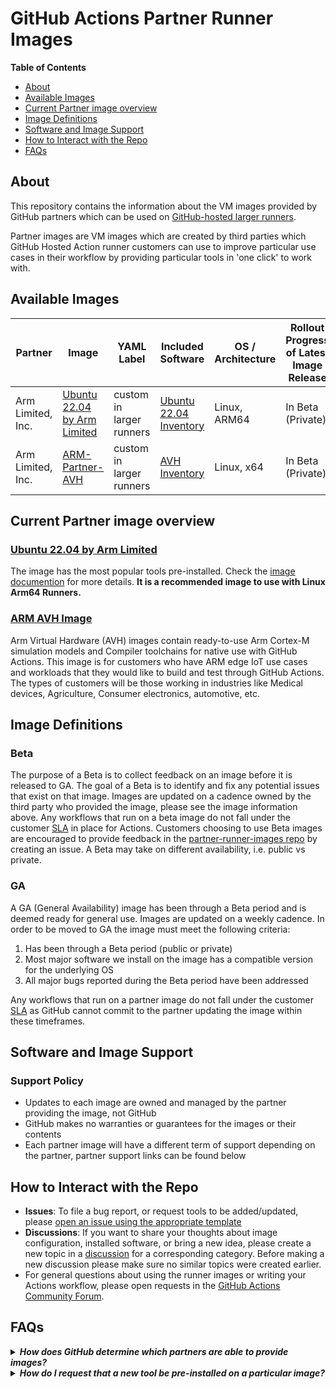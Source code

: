 
# GitHub Actions Partner Runner Images 

**Table of Contents**

- [About](#about)
- [Available Images](#available-images)
- [Current Partner image overview](#current-partner-image-overview)
- [Image Definitions](#image-definitions)
- [Software and Image Support](#software-and-image-support)
- [How to Interact with the Repo](#how-to-interact-with-the-repo)
- [FAQs](#faqs)

## About

This repository contains the information about the VM images provided by GitHub partners which can be used on [GitHub-hosted larger runners](https://docs.github.com/en/actions/using-github-hosted-runners/using-larger-runners).

Partner images are VM images which are created by third parties which GitHub Hosted Action runner customers can use to improve particular use cases in their workflow by providing particular tools in 'one click' to work with. 

## Available Images

| Partner | Image | YAML Label | Included Software | OS / Architecture | Rollout Progress of Latest Image Release | Support Link | 
|-----------| --------------------|---------------------|--------------------|--------------------|----------------------------|-----------------------|
| Arm Limited, Inc. | [Ubuntu 22.04 by Arm Limited](https://github.blog/changelog/2023-10-30-accelerate-your-ci-cd-with-arm-based-hosted-runners-in-github-actions/) | custom in larger runners| [Ubuntu 22.04 Inventory](/images/arm-ubuntu-22-image.md) | Linux, ARM64 | In Beta (Private) | [About & Support](https://github.com/actions/partner-runner-images/issues/new/choose) |
| Arm Limited, Inc. | [ARM-Partner-AVH](https://resources.github.com/arm-gihub-actions-beta/) | custom in larger runners| [AVH Inventory](https://arm-software.github.io/AVH/main/infrastructure/html/avh_gh_inventory.html ) | Linux, x64 | In Beta (Private) | [About & Support](https://arm-software.github.io/AVH/main/infrastructure/html/avh_gh.html) |

## Current Partner image overview 

### [Ubuntu 22.04 by Arm Limited](https://github.blog/changelog/2023-10-30-accelerate-your-ci-cd-with-arm-based-hosted-runners-in-github-actions/)
The image has the most popular tools pre-installed. Check the [image documention](/images/arm-ubuntu-22-image.md) for more details. **It is a recommended image to use with Linux Arm64 Runners.**

### [ARM AVH Image](https://arm-software.github.io/AVH/main/infrastructure/html/avh_gh.html)
Arm Virtual Hardware (AVH) images contain ready-to-use Arm Cortex-M simulation models and Compiler toolchains for native use with GitHub Actions. This image is for customers who have ARM edge IoT use cases and workloads that they would like to build and test through GitHub Actions. The types of customers will be those working in industries like Medical devices, Agriculture, Consumer electronics, automotive, etc. 

## Image Definitions

### Beta

The purpose of a Beta is to collect feedback on an image before it is released to GA. 
The goal of a Beta is to identify and fix any potential issues that exist on that image. 
Images are updated on a cadence owned by the third party who provided the image, please see the image information above. 
Any workflows that run on a beta image do not fall under the customer [SLA](https://github.com/customer-terms/github-online-services-sla) in place for Actions.
Customers choosing to use Beta images are encouraged to provide feedback in the [partner-runner-images repo](https://github.com/actions/partner-runner-images/issues/new/choose) by creating an issue. 
A Beta may take on different availability, i.e. public vs private.

### GA

A GA (General Availability) image has been through a Beta period and is deemed ready for general use. Images are updated on a weekly cadence. In order to be moved to
GA the image must meet the following criteria:

1. Has been through a Beta period (public or private)
2. Most major software we install on the image has a compatible version for the underlying OS
3. All major bugs reported during the Beta period have been addressed

Any workflows that run on a partner image do not fall under the customer [SLA](https://github.com/customer-terms/github-online-services-sla) as GitHub cannot commit to the partner updating the image within these timeframes. 

## Software and Image Support

### Support Policy

- Updates to each image are owned and managed by the partner providing the image, not GitHub
- GitHub makes no warranties or guarantees for the images or their contents 
- Each partner image will have a different term of support depending on the partner, partner support links can be found below

## How to Interact with the Repo

- **Issues**: To file a bug report, or request tools to be added/updated, please [open an issue using the appropriate template](https://github.com/actions/partner-runner-images/issues/new/choose)
- **Discussions**: If you want to share your thoughts about image configuration, installed software, or bring a new idea, please create a new topic in a [discussion](https://github.com/actions/partner-runner-images/discussions) for a corresponding category. Before making a new discussion please make sure no similar topics were created earlier.
- For general questions about using the runner images or writing your Actions workflow, please open requests in the [GitHub Actions Community Forum](https://github.community/c/github-actions/41).

## FAQs

<details>
   <summary><b><i>How does GitHub determine which partners are able to provide images?</b></i></summary>

We are currently reviewing which partnerships are best suited to provide particular experiences in GitHub Actions. If you are interested in providing an image please create an issue in this repo and the GitHub team will reach out to you. 
</details>

<details>
   <summary><b><i>How do I request that a new tool be pre-installed on a particular image?</b></i></summary>
Please create an issue and get an approval from us to add this tool to the image before creating the pull request.
</details>
